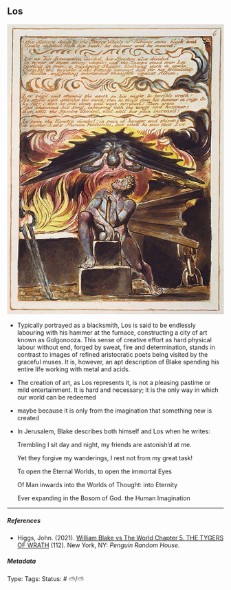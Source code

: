 ## Los

![150](Pasted%20image%2020230503150318.png)

* Typically portrayed as a blacksmith, Los is said to be endlessly labouring with his hammer at the furnace, constructing a city of art known as Golgonooza. This sense of creative effort as hard physical labour without end, forged by sweat, fire and determination, stands in contrast to images of refined aristocratic poets being visited by the graceful muses. It is, however, an apt description of Blake spending his entire life working with metal and acids.

* The creation of art, as Los represents it, is not a pleasing pastime or mild entertainment. It is hard and necessary; it is the only way in which our world can be redeemed

* maybe because it is only from the imagination that something new is created

* In Jerusalem, Blake describes both himself and Los when he writes:
  
  Trembling I sit day and night, my friends are astonish’d at me.
  
  Yet they forgive my wanderings, I rest not from my great task!
  
  To open the Eternal Worlds, to open the immortal Eyes
  
  Of Man inwards into the Worlds of Thought: into Eternity
  
  Ever expanding in the Bosom of God. the Human Imagination

---

##### References

* Higgs, John. (2021). [William Blake vs The World Chapter 5. THE TYGERS OF WRATH](William%20Blake%20vs%20The%20World%20Chapter%205.%20THE%20TYGERS%20OF%20WRATH.md) (112). New York, NY: *Penguin Random House*.

##### Metadata

Type: 
Tags:
Status: # ⛅️/⛅️
